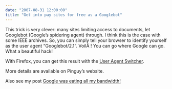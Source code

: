 ```yaml
---
date: "2007-08-31 12:00:00"
title: "Get into pay sites for free as a Googlebot"
---
```




This trick is very clever: many sites limiting access to documents, let Googlebot (Google&rsquo;s spidering agent) through. I think this is the case with some IEEE archives. So, you can simply tell your browser to identify yourself as the user agent &ldquo;Googlebot/2.1&rdquo;. VoilÃ ! You can go where Google can go. What a beautiful hack!

With Firefox, you can get this result with the [User Agent Switcher](https://addons.mozilla.org/en-US/firefox/addon/59).

More details are available on Pinguy&rsquo;s website.

Also see my post [Google was eating all my bandwidth!](http://www.daniel-lemire.com/blog/archives/2006/01/18/google-was-eating-all-my-bandwidth/)

